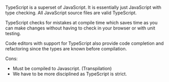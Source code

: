 TypeScript is a superset of JavaScript. It is essentially just JavaScript with type checking. All JavaScript source files are valid TypeScript.

TypeScript checks for mistakes at compile time which saves time as you can make changes without having to check in your browser or with unit testing.

Code editors with support for TypeScript also provide code completion and refactoring since the types are known before compilation.

Cons:
- Must be compiled to Javascript. (Transpilation)
- We have to be more disciplined as TypeScript is strict. 